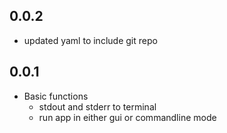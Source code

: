 ## 0.0.2

- updated yaml to include git repo

## 0.0.1

- Basic functions
    - stdout and stderr to terminal
    - run app in either gui or commandline mode
